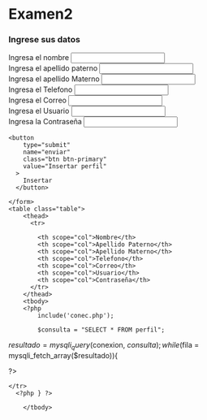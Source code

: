 # Examen2

<!DOCTYPE html>
<html lang="en">

<head>
    <meta charset="UTF-8">
    <meta http-equiv="X-UA-Compatible" content="IE=edge">
    <meta name="viewport" content="width=device-width, initial-scale=1.0">
    <link rel="stylesheet" href="https://cdn.jsdelivr.net/npm/bootstrap@4.6.1/dist/css/bootstrap.min.css"
        integrity="sha384-zCbKRCUGaJDkqS1kPbPd7TveP5iyJE0EjAuZQTgFLD2ylzuqKfdKlfG/eSrtxUkn" crossorigin="anonymous" />
    <link rel="stylesheet" href="https://cdn.jsdelivr.net/npm/bootstrap-icons@1.8.2/font/bootstrap-icons.css">
    <title>Perfil</title>
</head>

<body>
    <h3>Ingrese sus datos</h3>
    <form action="registroperfil.php" method="POST">
    <div class="mb-3"></div>
    <label class="from-lable">Ingresa el nombre</label>
    <input type="text" class="form-control" name="nombre" required />
    </div>
    <div class="mb-3">
        <label class="from-lable">Ingresa el apellido paterno</label>
        <input type="text" class="form-control" name="apellido_paterno" required />
    </div>
    <div class="mb-3">
        <label class="from-lable">Ingresa el apellido Materno</label>
        <input type="text" class="form-control" name="apellido_materno" required />
    </div>
    <div class="mb-3">
        <label class="from-lable">Ingresa el Telefono</label>
        <input type="number" class="form-control" name="telefono" required />
    </div>
    <div class="mb-3">
        <label class="from-lable">Ingresa el Correo</label>
        <input type="email" class="form-control" name="correo" required />
    </div>
    <div class="mb-3">
        <label class="from-lable">Ingresa el Usuario</label>
        <input type="text" class="form-control" name="usuario" required />
    </div>
    <div class="mb-3">
        <label class="from-lable">Ingresa la Contraseña</label>
        <input type="text" class="form-control" name="contraseña" required />
    </div>
    
    <button
        type="submit"
        name="enviar"
        class="btn btn-primary"
        value="Insertar perfil"
      >
        Insertar
      </button>
    
    </form>
    <table class="table">
        <thead>
          <tr>
            
            <th scope="col">Nombre</th>
            <th scope="col">Apellido Paterno</th>
            <th scope="col">Apellido Materno</th>
            <th scope="col">Telefono</th>
            <th scope="col">Correo</th>
            <th scope="col">Usuario</th>
            <th scope="col">Contraseña</th>
          </tr>
        </thead>
        <tbody>
        <?php
            include('conec.php');

            $consulta = "SELECT * FROM perfil";
$resultado = mysqli_query($conexion, $consulta);
while($fila = mysqli_fetch_array($resultado)){
  
?>
    <tr>
            <td> <?php echo $fila["nombre"] ?> </td>
            <td> <?php echo $fila["apellido_paterno"] ?></td>
            <td> <?php echo $fila["apellido_materno"] ?></td>
            <td> <?php echo $fila["telefono"] ?></td>
            <td> <?php echo $fila["correo"] ?></td>
            <td> <?php echo $fila["usuario"] ?></td>
            <td> <?php echo $fila["contraseña"] ?></td>

    </tr>
      <?php } ?>
  </tbody>
</table>

<script src="https://cdn.jsdelivr.net/npm/bootstrap@5.0.2/dist/js/bootstrap.bundle.min.js" 
    integrity="sha384-MrcW6ZMFYlzcLA8Nl+NtUVF0sA7MsXsP1UyJoMp4YLEuNSfAP+JcXn/tWtIaxVXM" 
    crossorigin="anonymous"></script>

        </tbody>
</body>

</html>

